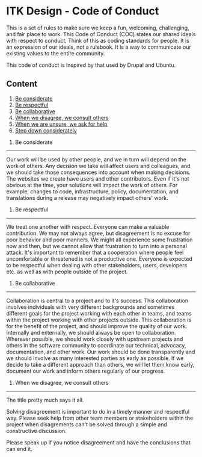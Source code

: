 ITK Design - Code of Conduct
==========

This is a set of rules to make sure we keep a fun, welcoming, challenging, and fair place to work. This Code of Conduct (COC) states our shared ideals with respect to conduct. Think of this as coding standards for people. It is an expression of our ideals, not a rulebook. It is a way to communicate our existing values to the entire community.

This code of conduct is inspired by that used by Drupal and Ubuntu.

Content
----------

1. [Be considerate](#considerate)
2. [Be respectful](#respectfull)
3. [Be collaborative](#collaborative)
4. [When we disagree, we consult others](#disagreements)
5. [When we are unsure, we ask for help](#unsure)
6. [Step down considerately](#stepping_down)

<a name="considerate"></a>
1. Be considerate
----------

Our work will be used by other people, and we in turn will depend on the work of others. Any decision we take will affect users and colleagues, and we should take those consequences into account when making decisions. The websites we create have users and other contributors. Even if it's not obvious at the time, your solutions will impact the work of others. For example, changes to code, infrastructure, policy, documentation, and translations during a release may negatively impact others' work.

<a name="respectfull"></a>
1. Be respectful
----------

We treat one another with respect. Everyone can make a valuable contribution. We may not always agree, but disagreement is no excuse for poor behavior and poor manners. We might all experience some frustration now and then, but we cannot allow that frustration to turn into a personal attack. It's important to remember that a cooperation where people feel uncomfortable or threatened is not a productive one. Everyone is expected to be respectful when dealing with other stakeholders, users, developers etc. as well as with people outside of the project.

<a name="collaborative"></a>
1. Be collaborative
----------

Collaboration is central to a project and to it's success. This collaboration involves individuals with very different backgrounds and sometimes different goals for the project working with each other in teams, and teams within the project working with other projects outside. This collaboration is for the benefit of the project, and should improve the quality of our work. Internally and externally, we should always be open to collaboration. Wherever possible, we should work closely with upstream projects and others in the software community to coordinate our technical, advocacy, documentation, and other work. Our work should be done transparently and we should involve as many interested parties as early as possible. If we decide to take a different approach than others, we will let them know early, document our work and inform others regularly of our progress.

<a name="disagreements"></a>
1. When we disagree, we consult others
----------

The title pretty much says it all.

Solving disagreement is important to do in a timely manner and respectful way. Please seek help from other team members or stakeholders within the project when disagrements can't be solved through a simple and constructive discussion.

Please speak up if you notice disagreement and have the conclusions that can end it.